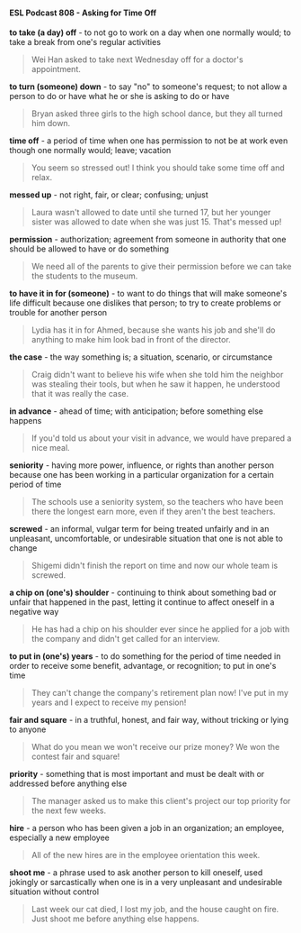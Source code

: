 #### ESL Podcast 808 - Asking for Time Off

**to take (a day) off** - to not go to work on a day when one normally would; to
take a break from one's regular activities

> Wei Han asked to take next Wednesday off for a doctor's appointment.

**to turn (someone) down** - to say "no" to someone's request; to not allow a
person to do or have what he or she is asking to do or have

> Bryan asked three girls to the high school dance, but they all turned him down.

**time off** - a period of time when one has permission to not be at work even
though one normally would; leave; vacation

> You seem so stressed out! I think you should take some time off and relax.

**messed up** - not right, fair, or clear; confusing; unjust

> Laura wasn't allowed to date until she turned 17, but her younger sister was
allowed to date when she was just 15. That's messed up!

**permission** - authorization; agreement from someone in authority that one
should be allowed to have or do something

> We need all of the parents to give their permission before we can take the
students to the museum.

**to have it in for (someone)** - to want to do things that will make someone's life
difficult because one dislikes that person; to try to create problems or trouble for
another person

> Lydia has it in for Ahmed, because she wants his job and she'll do anything to
make him look bad in front of the director.

**the case** - the way something is; a situation, scenario, or circumstance

> Craig didn't want to believe his wife when she told him the neighbor was
stealing their tools, but when he saw it happen, he understood that it was really
the case.

**in advance** - ahead of time; with anticipation; before something else happens

> If you'd told us about your visit in advance, we would have prepared a nice
meal.

**seniority** - having more power, influence, or rights than another person because
one has been working in a particular organization for a certain period of time

> The schools use a seniority system, so the teachers who have been there the
longest earn more, even if they aren't the best teachers.

**screwed** - an informal, vulgar term for being treated unfairly and in an
unpleasant, uncomfortable, or undesirable situation that one is not able to
change

> Shigemi didn't finish the report on time and now our whole team is screwed.

**a chip on (one's) shoulder** - continuing to think about something bad or unfair
that happened in the past, letting it continue to affect oneself in a negative way

> He has had a chip on his shoulder ever since he applied for a job with the
company and didn't get called for an interview.

**to put in (one's) years** - to do something for the period of time needed in order
to receive some benefit, advantage, or recognition; to put in one's time

> They can't change the company's retirement plan now! I've put in my years and
I expect to receive my pension!

**fair and square** - in a truthful, honest, and fair way, without tricking or lying to
anyone

> What do you mean we won't receive our prize money? We won the contest fair
and square!

**priority** - something that is most important and must be dealt with or addressed
before anything else

> The manager asked us to make this client's project our top priority for the next
few weeks.

**hire** - a person who has been given a job in an organization; an employee,
especially a new employee

> All of the new hires are in the employee orientation this week.

**shoot me** - a phrase used to ask another person to kill oneself, used jokingly or
sarcastically when one is in a very unpleasant and undesirable situation without
control

> Last week our cat died, I lost my job, and the house caught on fire. Just shoot
me before anything else happens.

